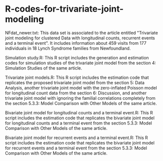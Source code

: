 # R-codes-for-trivariate-joint-modeling

NFdat_newer.txt: This data set is associated to the article entitled "Trivariate joint modeling for clustered Data with longitudinal counts, recurrent events and a terminal event". It includes information about 459 visits from 177 individuals in 18 Lynch Syndrome families from Newfoundland.

Simulation study.R: This R script includes the generation and estimation codes for simulation studies of the trivariate joint model from the section 4: Simulation Studies of the same article.

Trivariate joint models.R: This R script includes the estimation code that replicates the proposed trivariate joint model from the section 5: Data Analysis, another trivariate joint model with the zero-inflated Poisson model for longitudinal count data from the section 6: Discussion, and another trivariate joint model with ignoring the familial correlations completely from the section 5.3.3: Model Comparison with Other Models of the same article. 

Bivariate joint model for longitudinal counts and a terminal event.R: This R script includes the estimation code that replicates the bivariate joint model for longitudinal counts and a terminal event from the section 5.3.3: Model Comparison with Other Models of the same article.

Bivariate joint model for recurrent events and a terminal event.R: This R script includes the estimation code that replicates the bivariate joint model for recurrent events and a terminal event from the section 5.3.3: Model Comparison with Other Models of the same article.
